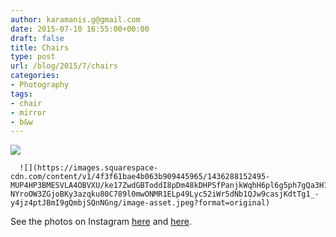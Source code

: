 ```yaml
---
author: karamanis.g@gmail.com
date: 2015-07-10 16:55:00+00:00
draft: false
title: Chairs
type: post
url: /blog/2015/7/chairs
categories:
- Photography
tags:
- chair
- mirror
- b&w
---
```


![](https://images.squarespace-cdn.com/content/v1/4f3f61bae4b063b909445965/1436288142367-G525F29F1LQMP2KEF7L7/ke17ZwdGBToddI8pDm48kDHPSfPanjkWqhH6pl6g5ph7gQa3H78H3Y0txjaiv_0fDoOvxcdMmMKkDsyUqMSsMWxHk725yiiHCCLfrh8O1z4YTzHvnKhyp6Da-NYroOW3ZGjoBKy3azqku80C789l0mwONMR1ELp49Lyc52iWr5dNb1QJw9casjKdtTg1_-y4jz4ptJBmI9gQmbjSQnNGng/image-asset.jpeg?format=original)

  


  
      ![](https://images.squarespace-cdn.com/content/v1/4f3f61bae4b063b909445965/1436288152495-MUP4HP3BMESVLA4OBVXU/ke17ZwdGBToddI8pDm48kDHPSfPanjkWqhH6pl6g5ph7gQa3H78H3Y0txjaiv_0fDoOvxcdMmMKkDsyUqMSsMWxHk725yiiHCCLfrh8O1z4YTzHvnKhyp6Da-NYroOW3ZGjoBKy3azqku80C789l0mwONMR1ELp49Lyc52iWr5dNb1QJw9casjKdtTg1_-y4jz4ptJBmI9gQmbjSQnNGng/image-asset.jpeg?format=original)

  



See the photos on Instagram [here](https://instagram.com/p/416Fx7p58d/) and [here](https://instagram.com/p/466quOJ5zV/).
